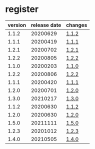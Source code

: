 # register	


|version|release date|changes|
|---|---|---|
|1.1.2|20200629|[1.1.2](./1.1.2-20200629.md)|
|1.1.1|20200419|[1.1.1](./1.1.1-20200419.md)|
|1.2.1|20200702|[1.2.1](./1.2.1-20200702.md)|
|1.2.2|20200805|[1.2.2](./1.2.2-20200805.md)|
|1.1.0|20200203|[1.1.0](./1.1.0-20200203.md)|
|1.2.2|20200806|[1.2.2](./1.2.2-20200806.md)|
|1.1.1|20200420|[1.1.1](./1.1.1-20200420.md)|
|1.2.0|20200701|[1.2.0](./1.2.0-20200701.md)|
|1.3.0|20210217|[1.3.0](./1.3.0-20210217.md)|
|1.1.2|20200630|[1.1.2](./1.1.2-20200630.md)|
|1.2.0|20200630|[1.2.0](./1.2.0-20200630.md)|
|1.5.0|20211111|[1.5.0](./1.5.0-20211111.md)|
|1.2.3|20201012|[1.2.3](./1.2.3-20201012.md)|
|1.4.0|20210505|[1.4.0](./1.4.0-20210505.md)|
